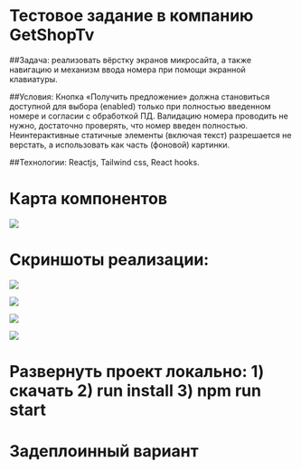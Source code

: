 # Тестовое задание в компанию GetShopTv 

##Задача: реализовать вёрстку экранов микросайта, а также навигацию и механизм ввода номера при помощи экранной клавиатуры. 

##Условия: Кнопка «Получить предложение» должна становиться доступной для выбора (enabled) только при полностью введенном номере и согласии с обработкой ПД. Валидацию номера проводить не нужно, достаточно проверять, что номер введен полностью. Неинтерактивные статичные элементы (включая текст) разрешается не верстать, а использовать как часть (фоновой) картинки. 

##Технологии: Reactjs, Tailwind css, React hooks.

# Карта компонентов 

![](images/plugin1/Screenshot_1.png)

# Скриншоты реализации: 

![](images/plugin1/Screenshot_1.png)

![](images/plugin1/Screenshot_1.png)

![](images/plugin1/Screenshot_1.png)

![](images/plugin1/Screenshot_1.png)

# Развернуть проект локально: 1) скачать 2) run install 3) npm run start 

# Задеплоинный вариант 

